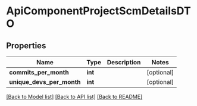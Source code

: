 # ApiComponentProjectScmDetailsDTO

## Properties
Name | Type | Description | Notes
------------ | ------------- | ------------- | -------------
**commits_per_month** | **int** |  | [optional] 
**unique_devs_per_month** | **int** |  | [optional] 

[[Back to Model list]](../README.md#documentation-for-models) [[Back to API list]](../README.md#documentation-for-api-endpoints) [[Back to README]](../README.md)

